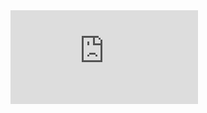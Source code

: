 <iframe src="https://tryhackme.com/api/v2/badges/public-profile?userPublicId=5468450" style='border:none;'></iframe>
